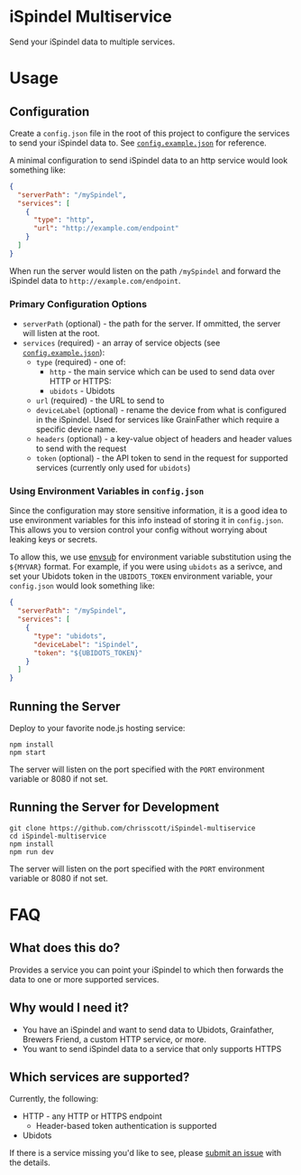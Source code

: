 # iSpindel Multiservice

Send your iSpindel data to multiple services.

# Usage

## Configuration

Create a `config.json` file in the root of this project to configure the services to send your iSpindel data to. See [`config.example.json`](./config.example.json) for reference.

A minimal configuration to send iSpindel data to an http service would look something like:

```json
{
  "serverPath": "/mySpindel",
  "services": [
    {
      "type": "http",
      "url": "http://example.com/endpoint"
    }
  ]
}
```

When run the server would listen on the path `/mySpindel` and forward the iSpindel data to `http://example.com/endpoint`.

### Primary Configuration Options

* `serverPath` (optional) - the path for the server. If ommitted, the server will listen at the root.
* `services` (required) - an array of service objects (see [`config.example.json`](./config.example.json)):
  * `type` (required) - one of:
    * `http` - the main service which can be used to send data over HTTP or HTTPS:
    * `ubidots` - Ubidots
  * `url` (required) - the URL to send to
  * `deviceLabel` (optional) - rename the device from what is configured in the iSpindel. Used for services like GrainFather which require a specific device name.
  * `headers` (optional) - a key-value object of headers and header values to send with the request
  * `token` (optional) - the API token to send in the request for supported services (currently only used for `ubidots`)

### Using Environment Variables in `config.json`

Since the configuration may store sensitive information, it is a good idea to use environment variables for this info instead of storing it in `config.json`. This allows you to version control your config without worrying about leaking keys or secrets.

To allow this, we use [envsub](https://www.npmjs.com/package/envsub) for environment variable substitution using the `${MYVAR}` format. For example, if you were using `ubidots` as a serivce, and set your Ubidots token in the `UBIDOTS_TOKEN` environment variable, your `config.json` would look something like:

```json
{
  "serverPath": "/mySpindel",
  "services": [
    {
      "type": "ubidots",
      "deviceLabel": "iSpindel",
      "token": "${UBIDOTS_TOKEN}"
    }
  ]
}
```

## Running the Server

Deploy to your favorite node.js hosting service:

```
npm install
npm start
```

The server will listen on the port specified with the `PORT` environment variable or 8080 if not set.

## Running the Server for Development

```
git clone https://github.com/chrisscott/iSpindel-multiservice
cd iSpindel-multiservice
npm install
npm run dev
```

The server will listen on the port specified with the `PORT` environment variable or 8080 if not set.

# FAQ

## What does this do?

Provides a service you can point your iSpindel to which then forwards the data to one or more supported services.

## Why would I need it?

* You have an iSpindel and want to send data to Ubidots, Grainfather, Brewers Friend, a custom HTTP service, or more. 
* You want to send iSpindel data to a service that only supports HTTPS

## Which services are supported?

Currently, the following:
* HTTP - any HTTP or HTTPS endpoint
  * Header-based token authentication is supported
* Ubidots

If there is a service missing you'd like to see, please [submit an issue](/issue/new) with the details.